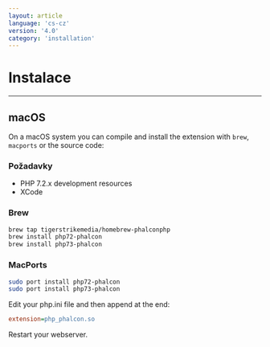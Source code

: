 ```yaml
---
layout: article
language: 'cs-cz'
version: '4.0'
category: 'installation'
---
```

# Instalace

* * *

## macOS

On a macOS system you can compile and install the extension with `brew`, `macports` or the source code:

### Požadavky

* PHP 7.2.x development resources
* XCode

<a name='installation-macos-brew'></a>

### Brew

```bash
brew tap tigerstrikemedia/homebrew-phalconphp
brew install php72-phalcon
brew install php73-phalcon
```

<a name='installation-macos-macports'></a>

### MacPorts

```bash
sudo port install php72-phalcon
sudo port install php73-phalcon
```

Edit your php.ini file and then append at the end:

```ini
extension=php_phalcon.so
```

Restart your webserver.